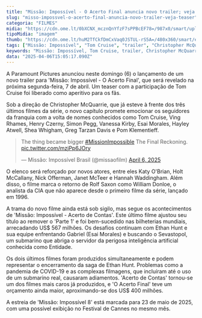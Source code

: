 ```yaml
---
title: "Missão: Impossível - O Acerto Final anuncia novo trailer; veja teaser"
slug: "misso-impossvel-o-acerto-final-anuncia-novo-trailer-veja-teaser"
categoria: "FILMES"
midia: "https://cdn.ome.lt/0bXCNX_mcznQnYfzF7sPPBcEF78=/987x0/smart/uploads/conteudo/fotos/missaoimpossivel8.jpg"
tipoMidia: "imagem"
thumb: "https://cdn.ome.lt/huM2TfCkfDmCxVaq0JSTUL-rS5A=/480x360/smart/extras/conteudos/missaoimpossivel8.jpg"
tags: ["Missão: Impossível", "Tom Cruise", "trailer", "Christopher McQuarrie", "Paramount Pictures", "franquia de ação", "estreia 2025", "Festival de Cannes"]
keywords: "Missão: Impossível, Tom Cruise, trailer, Christopher McQuarrie, Paramount Pictures, franquia de ação, estreia 2025, Festival de Cannes"
data: "2025-04-06T15:05:17.090Z"
---
```


A Paramount Pictures anunciou neste domingo (6) o lançamento de um novo trailer para 'Missão: Impossível - O Acerto Final', que será revelado na próxima segunda-feira, 7 de abril. Um teaser com a participação de Tom Cruise foi liberado como aperitivo para os fãs.

Sob a direção de Christopher McQuarrie, que já esteve à frente dos três últimos filmes da série, o novo capítulo promete emocionar os seguidores da franquia com a volta de nomes conhecidos como Tom Cruise, Ving Rhames, Henry Czerny, Simon Pegg, Vanessa Kirby, Esai Morales, Hayley Atwell, Shea Whigham, Greg Tarzan Davis e Pom Klementieff.

<blockquote class="twitter-tweet"><p lang="en" dir="ltr">The thing became bigger <a href="https://twitter.com/hashtag/MissionImpossible?src=hash&amp;ref_src=twsrc%5Etfw">#MissionImpossible</a> The Final Reckoning. <a href="https://t.co/mzjPp6JOry">pic.twitter.com/mzjPp6JOry</a></p>&mdash; Missão: Impossível Brasil (@missaofilm) <a href="https://twitter.com/missaofilm/status/1908871031730712689?ref_src=twsrc%5Etfw">April 6, 2025</a></blockquote>

O elenco será reforçado por novos atores, entre eles Katy O'Brian, Holt McCallany, Nick Offerman, Janet McTeer e Hannah Waddingham. Além disso, o filme marca o retorno de Rolf Saxon como William Donloe, o analista da CIA que não aparece desde o primeiro filme da série, lançado em 1996.

A trama do novo filme ainda está sob sigilo, mas segue os acontecimentos de 'Missão: Impossível - Acerto de Contas'. Este último filme ajustou seu título ao remover o 'Parte 1' e foi bem-sucedido nas bilheterias mundiais, arrecadando US$ 567 milhões. Os desafios continuam com Ethan Hunt e sua equipe enfrentando Gabriel (Esai Morales) e buscando o Sevastopol, um submarino que abriga o servidor da perigosa inteligência artificial conhecida como Entidade.

Os dois últimos filmes foram produzidos simultaneamente e podem representar o encerramento da saga de Ethan Hunt. Problemas como a pandemia de COVID-19 e as complexas filmagens, que incluíram até o uso de um submarino real, causaram adiamentos. 'Acerto de Contas' tornou-se um dos filmes mais caros já produzidos, e 'O Acerto Final' teve um orçamento ainda maior, aproximando-se dos US$ 400 milhões.

A estreia de 'Missão: Impossível 8' está marcada para 23 de maio de 2025, com uma possível exibição no Festival de Cannes no mesmo mês.
